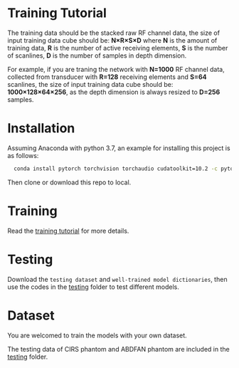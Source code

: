 # Training Tutorial

The training data should be the stacked raw RF channel data, the size of input training data cube should be: 
  **N×R×S×D**
where **N** is the amount of training data, **R** is the number of active receiving elements, **S** is the number of scanlines, **D** is the number of samples in depth dimension.

For example, if you are traning the network with **N=1000** RF channel data, collected from transducer with **R=128** receiving elements and **S=64** scanlines, the size of input training data cube should be: **1000×128×64×256**, as the depth dimension is always resized to **D=256** samples.




# Installation

Assuming Anaconda with python 3.7, an example for installing this project is as follows:
``` Bash
  conda install pytorch torchvision torchaudio cudatoolkit=10.2 -c pytorch
```
Then clone or download this repo to local.

# Training

Read the [training tutorial]() for more details.

# Testing

Download the `testing dataset` and `well-trained model dictionaries`, then use the codes in the [testing](https://github.com/PickleJerry/Flexible_Array_DNN/tree/main/testing) folder to test different models.

# Dataset

You are welcomed to train the models with your own dataset.

The testing data of CIRS phantom and ABDFAN phantom are included in the [testing](https://github.com/PickleJerry/Flexible_Array_DNN/tree/main/testing) folder.
